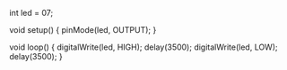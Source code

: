 int led = 07;

void setup()
{
  pinMode(led, OUTPUT);
}

void loop()
{
  digitalWrite(led, HIGH);
  delay(3500);
  digitalWrite(led, LOW);
  delay(3500);
}
